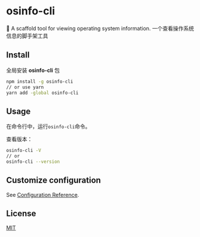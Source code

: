 # osinfo-cli
:wrench: A scaffold tool for viewing operating system information. 一个查看操作系统信息的脚手架工具

## Install

全局安装 **osinfo-cli** 包

``` sh
npm install -g osinfo-cli
// or use yarn
yarn add -global osinfo-cli
```

## Usage

在命令行中，运行<code>osinfo-cli</code>命令。

查看版本：

``` sh
osinfo-cli -V
// or
osinfo-cli --version
```

## Customize configuration
See [Configuration Reference](https://cli.vuejs.org/config/).

## License

[MIT](https://opensource.org/licenses/MIT)

